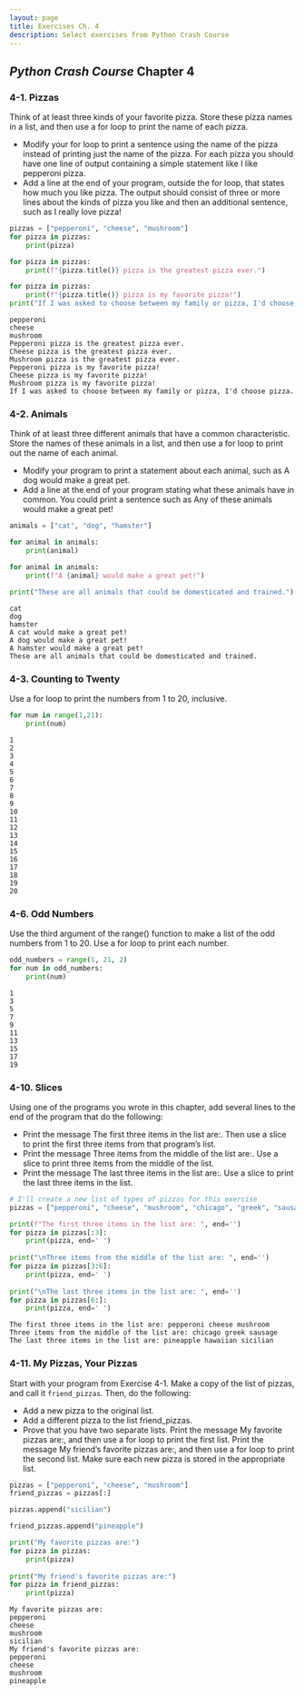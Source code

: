 ```yaml
---
layout: page
title: Exercises Ch. 4
description: Select exercises from Python Crash Course
---
```


## _Python Crash Course_ Chapter 4

### 4-1. Pizzas
Think of at least three kinds of your favorite pizza. Store these pizza names in a list, and then use a for loop to print the name of each pizza.

- Modify your for loop to print a sentence using the name of the pizza instead of printing just the name of the pizza. For each pizza you should have one line of output containing a simple statement like I like pepperoni pizza.
- Add a line at the end of your program, outside the for loop, that states how much you like pizza. The output should consist of three or more lines about the kinds of pizza you like and then an additional sentence, such as I really love pizza!


```python
pizzas = ["pepperoni", "cheese", "mushroom"]
for pizza in pizzas:
    print(pizza)

for pizza in pizzas:
    print(f"{pizza.title()} pizza is the greatest pizza ever.")

for pizza in pizzas:
    print(f"{pizza.title()} pizza is my favorite pizza!")
print("If I was asked to choose between my family or pizza, I'd choose pizza.")
```

    pepperoni
    cheese
    mushroom
    Pepperoni pizza is the greatest pizza ever.
    Cheese pizza is the greatest pizza ever.
    Mushroom pizza is the greatest pizza ever.
    Pepperoni pizza is my favorite pizza!
    Cheese pizza is my favorite pizza!
    Mushroom pizza is my favorite pizza!
    If I was asked to choose between my family or pizza, I'd choose pizza.


### 4-2. Animals
Think of at least three different animals that have a common characteristic. Store the names of these animals in a list, and then use a for loop to print out the name of each animal.

- Modify your program to print a statement about each animal, such as A dog would make a great pet.
- Add a line at the end of your program stating what these animals have in common. You could print a sentence such as Any of these animals would make a great pet!


```python
animals = ["cat", "dog", "hamster"]

for animal in animals:
    print(animal)

for animal in animals:
    print(f"A {animal} would make a great pet!")

print("These are all animals that could be domesticated and trained.")
```

    cat
    dog
    hamster
    A cat would make a great pet!
    A dog would make a great pet!
    A hamster would make a great pet!
    These are all animals that could be domesticated and trained.


### 4-3. Counting to Twenty
Use a for loop to print the numbers from 1 to 20, inclusive.


```python
for num in range(1,21):
    print(num)
```

    1
    2
    3
    4
    5
    6
    7
    8
    9
    10
    11
    12
    13
    14
    15
    16
    17
    18
    19
    20


### 4-6. Odd Numbers
Use the third argument of the range() function to make a list of the odd numbers from 1 to 20. Use a for loop to print each number.


```python
odd_numbers = range(1, 21, 2)
for num in odd_numbers:
    print(num)
```

    1
    3
    5
    7
    9
    11
    13
    15
    17
    19


### 4-10. Slices
Using one of the programs you wrote in this chapter, add several lines to the end of the program that do the following:

- Print the message The first three items in the list are:. Then use a slice to print the first three items from that program’s list.
- Print the message Three items from the middle of the list are:. Use a slice to print three items from the middle of the list.
- Print the message The last three items in the list are:. Use a slice to print the last three items in the list.


```python
# I'll create a new list of types of pizzas for this exercise
pizzas = ["pepperoni", "cheese", "mushroom", "chicago", "greek", "sausage", "pineapple", "hawaiian", "sicilian"]

print(f"The first three items in the list are: ", end='')
for pizza in pizzas[:3]:
    print(pizza, end=' ')
    
print("\nThree items from the middle of the list are: ", end='')
for pizza in pizzas[3:6]:
    print(pizza, end=' ')
    
print("\nThe last three items in the list are: ", end='')
for pizza in pizzas[6:]:
    print(pizza, end=' ')
```

    The first three items in the list are: pepperoni cheese mushroom 
    Three items from the middle of the list are: chicago greek sausage 
    The last three items in the list are: pineapple hawaiian sicilian 

### 4-11. My Pizzas, Your Pizzas
Start with your program from Exercise 4-1. Make a copy of the list of pizzas, and call it `friend_pizzas`. Then, do the following:

- Add a new pizza to the original list.
- Add a different pizza to the list friend_pizzas.
- Prove that you have two separate lists. Print the message My favorite pizzas are:, and then use a for loop to print the first list. Print the message My friend’s favorite pizzas are:, and then use a for loop to print the second list. Make sure each new pizza is stored in the appropriate list.


```python
pizzas = ["pepperoni", "cheese", "mushroom"]
friend_pizzas = pizzas[:]

pizzas.append("sicilian")

friend_pizzas.append("pineapple")

print("My favorite pizzas are:")
for pizza in pizzas:
    print(pizza)
    
print("My friend's favorite pizzas are:")
for pizza in friend_pizzas:
    print(pizza)
```

    My favorite pizzas are:
    pepperoni
    cheese
    mushroom
    sicilian
    My friend's favorite pizzas are:
    pepperoni
    cheese
    mushroom
    pineapple

